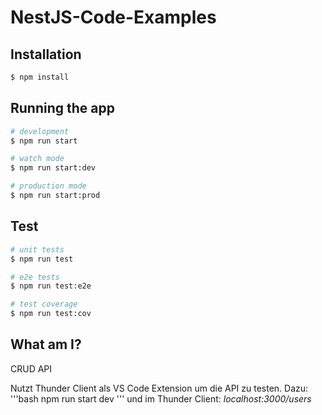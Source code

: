 # NestJS-Code-Examples
## Installation

```bash
$ npm install
```

## Running the app

```bash
# development
$ npm run start

# watch mode
$ npm run start:dev

# production mode
$ npm run start:prod
```

## Test

```bash
# unit tests
$ npm run test

# e2e tests
$ npm run test:e2e

# test coverage
$ npm run test:cov
```

## What am I?

CRUD API

Nutzt Thunder Client als VS Code Extension um die API zu testen.
Dazu:
'''bash
npm run start dev
'''
und im Thunder Client:
_localhost:3000/users_

